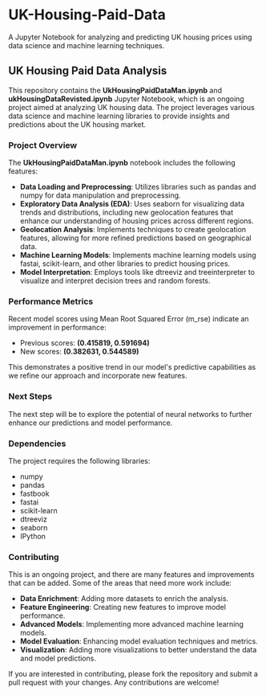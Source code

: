 # UK-Housing-Paid-Data

A Jupyter Notebook for analyzing and predicting UK housing prices using data science and machine learning techniques.

## UK Housing Paid Data Analysis

This repository contains the **UkHousingPaidDataMan.ipynb** and **ukHousingDataRevisted.ipynb** Jupyter Notebook, which is an ongoing project aimed at analyzing UK housing data. The project leverages various data science and machine learning libraries to provide insights and predictions about the UK housing market.

### Project Overview

The **UkHousingPaidDataMan.ipynb** notebook includes the following features:

- **Data Loading and Preprocessing**: Utilizes libraries such as pandas and numpy for data manipulation and preprocessing.
- **Exploratory Data Analysis (EDA)**: Uses seaborn for visualizing data trends and distributions, including new geolocation features that enhance our understanding of housing prices across different regions.
- **Geolocation Analysis**: Implements techniques to create geolocation features, allowing for more refined predictions based on geographical data.
- **Machine Learning Models**: Implements machine learning models using fastai, scikit-learn, and other libraries to predict housing prices.
- **Model Interpretation**: Employs tools like dtreeviz and treeinterpreter to visualize and interpret decision trees and random forests.

### Performance Metrics

Recent model scores using Mean Root Squared Error (m_rse) indicate an improvement in performance:
- Previous scores: **(0.415819, 0.591694)**
- New scores: **(0.382631, 0.544589)**

This demonstrates a positive trend in our model's predictive capabilities as we refine our approach and incorporate new features.

### Next Steps

The next step will be to explore the potential of neural networks to further enhance our predictions and model performance.

### Dependencies

The project requires the following libraries:

- numpy
- pandas
- fastbook
- fastai
- scikit-learn
- dtreeviz
- seaborn
- IPython

### Contributing

This is an ongoing project, and there are many features and improvements that can be added. Some of the areas that need more work include:

- **Data Enrichment**: Adding more datasets to enrich the analysis.
- **Feature Engineering**: Creating new features to improve model performance.
- **Advanced Models**: Implementing more advanced machine learning models.
- **Model Evaluation**: Enhancing model evaluation techniques and metrics.
- **Visualization**: Adding more visualizations to better understand the data and model predictions.

If you are interested in contributing, please fork the repository and submit a pull request with your changes. Any contributions are welcome!
